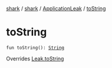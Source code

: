[shark](../../index.md) / [shark](../index.md) / [ApplicationLeak](index.md) / [toString](./to-string.md)

# toString

`fun toString(): `[`String`](https://kotlinlang.org/api/latest/jvm/stdlib/kotlin/-string/index.html)

Overrides [Leak.toString](../-leak/to-string.md)

